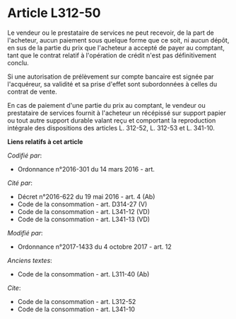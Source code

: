 # Article L312-50

Le vendeur ou le prestataire de services ne peut recevoir, de la part de l'acheteur, aucun paiement sous quelque forme que ce
soit, ni aucun dépôt, en sus de la partie du prix que l'acheteur a accepté de payer au comptant, tant que le contrat relatif
à l'opération de crédit n'est pas définitivement conclu.

Si une autorisation de prélèvement sur compte bancaire est signée par l'acquéreur, sa validité et sa prise d'effet sont
subordonnées à celles du contrat de vente.

En cas de paiement d'une partie du prix au comptant, le vendeur ou prestataire de services fournit à l'acheteur un récépissé
sur support papier ou tout autre support durable valant reçu et comportant la reproduction intégrale des dispositions des
articles L. 312-52, L. 312-53 et L. 341-10.

**Liens relatifs à cet article**

_Codifié par_:

  - Ordonnance n°2016-301 du 14 mars 2016 - art.

_Cité par_:

  - Décret n°2016-622 du 19 mai 2016 - art. 4 (Ab)
  - Code de la consommation - art. D314-27 (V)
  - Code de la consommation - art. L341-12 (VD)
  - Code de la consommation - art. L341-13 (VD)

_Modifié par_:

  - Ordonnance n°2017-1433 du 4 octobre 2017 - art. 12

_Anciens textes_:

  - Code de la consommation - art. L311-40 (Ab)

_Cite_:

  - Code de la consommation - art. L312-52
  - Code de la consommation - art. L341-10
